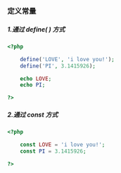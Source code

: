 ### 定义常量

##### 1.通过 define\( \) 方式

```php
<?php

    define('LOVE', 'i love you!');
    define('PI', 3.1415926);

    echo LOVE;
    echo PI;

?>
```

##### 2.通过 const 方式

```php
<?php

    const LOVE = 'i love you!';
    const PI = 3.1415926;

?>
```




